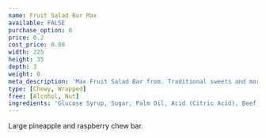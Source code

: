 ```yaml
---
name: Fruit Salad Bar Max
available: FALSE
purchase_option: 0
price: 0.2
cost_price: 0.08
width: 225
height: 35
depth: 3
weight: 0
meta_description: 'Max Fruit Salad Bar from. Traditional sweets and more at Humbugs Confectionery Store. Specialists in satisfying your sweet tooth!'
type: [Chewy, Wrapped]
free: [Alcohol, Nut]
ingredients: 'Glucose Syrup, Sugar, Palm Oil, Acid (Citric Acid), Beef Gelatine, Flavourings, Natural Colours: Paprika Extract, Anthocyanins, Emulsifier (Soya Lecithins). May contain traces of milk.'
---
```

Large pineapple and raspberry chew bar.